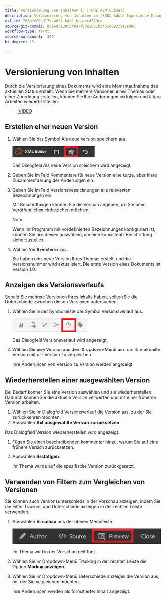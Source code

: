```yaml
---
title: Versionierung von Inhalten in [!DNL AEM Guides]
description: Versionierung von Inhalten in [!DNL Adobe Experience Manager Guides]
exl-id: 766af002-d17b-4d27-b4d1-baaacc4579ca
source-git-commit: b5e64512956f0a7f33c2021bc431d69239f2a088
workflow-type: tm+mt
source-wordcount: '349'
ht-degree: 1%

---
```


# Versionierung von Inhalten

Durch die Versionierung eines Dokuments wird eine Momentaufnahme des aktuellen Status erstellt. Wenn Sie mehrere Versionen eines Themas oder einer Zuordnung erstellen, können Sie Ihre Änderungen verfolgen und ältere Arbeiten wiederherstellen.

>[!VIDEO](https://video.tv.adobe.com/v/336724?quality=12&learn=on)

## Erstellen einer neuen Version

1. Wählen Sie das Symbol Als neue Version speichern aus.

   ![Symbol &quot;Als neue Version speichern&quot;](images/common/save-as-new-version.png)

   Das Dialogfeld Als neue Version speichern wird angezeigt.

1. Geben Sie im Feld Kommentare für neue Version eine kurze, aber klare Zusammenfassung der Änderungen ein.
1. Geben Sie im Feld Versionsbezeichnungen alle relevanten Bezeichnungen ein.

   Mit Beschriftungen können Sie die Version angeben, die Sie beim Veröffentlichen einbeziehen möchten.

   >[!NOTE]
   > 
   > Wenn Ihr Programm mit vordefinierten Bezeichnungen konfiguriert ist, können Sie aus diesen auswählen, um eine konsistente Beschriftung sicherzustellen.
1. Wählen Sie **Speichern** aus.

   Sie haben eine neue Version Ihres Themas erstellt und die Versionsnummer wird aktualisiert. Die erste Version eines Dokuments ist Version 1.0.

## Anzeigen des Versionsverlaufs

Sobald Sie mehrere Versionen Ihres Inhalts haben, sollten Sie die Unterschiede zwischen diesen Versionen untersuchen.

1. Wählen Sie in der Symbolleiste das Symbol Versionsverlauf aus.

   ![Symbol &quot;Versionsverlauf&quot;](images/lesson-7/version-history.png)

   Das Dialogfeld Versionsverlauf wird angezeigt.

1. Wählen Sie eine Version aus dem Dropdown-Menü aus, um Ihre aktuelle Version mit der Version zu vergleichen.

   Ihre Änderungen von Version zu Version werden angezeigt.

## Wiederherstellen einer ausgewählten Version

Bei Bedarf können Sie eine Version auswählen und sie wiederherstellen. Dadurch können Sie die aktuelle Version verwerfen und mit einer früheren Version arbeiten.

1. Wählen Sie im Dialogfeld Versionsverlauf die Version aus, zu der Sie zurückkehren möchten.
1. Auswählen **Auf ausgewählte Version zurücksetzen**.

Das Dialogfeld Version wiederherstellen wird angezeigt.

1. Fügen Sie einen beschreibenden Kommentar hinzu, warum Sie auf eine frühere Version zurücksetzen.
1. Auswählen **Bestätigen**.

   Ihr Thema wurde auf die spezifische Version zurückgesetzt.

## Verwenden von Filtern zum Vergleichen von Versionen

Sie können auch Versionsunterschiede in der Vorschau anzeigen, indem Sie die Filter Tracking und Unterschiede anzeigen in der rechten Leiste verwenden.

1. Auswählen **Vorschau** aus der oberen Menüleiste.

   ![Schaltfläche „Vorschau“](images/common/select-preview.png)

   Ihr Thema wird in der Vorschau geöffnet.

1. Wählen Sie im Dropdown-Menü Tracking in der rechten Leiste die Option **Markup anzeigen**.
1. Wählen Sie im Dropdown-Menü Unterschiede anzeigen die Version aus, mit der Sie vergleichen möchten.

   Ihre Änderungen werden als formatierter Inhalt angezeigt.
